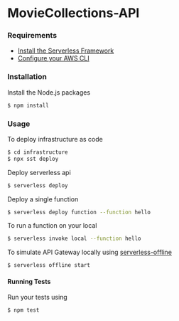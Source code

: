 # MovieCollections-API

### Requirements

- [Install the Serverless Framework](https://serverless.com/framework/docs/providers/aws/guide/installation/)
- [Configure your AWS CLI](https://serverless.com/framework/docs/providers/aws/guide/credentials/)

### Installation

Install the Node.js packages

``` bash
$ npm install
```

### Usage

To deploy infrastructure as code

``` bash
$ cd infrastructure
$ npx sst deploy
```

Deploy serverless api

``` bash
$ serverless deploy
```

Deploy a single function

``` bash
$ serverless deploy function --function hello
```

To run a function on your local

``` bash
$ serverless invoke local --function hello
```

To simulate API Gateway locally using [serverless-offline](https://github.com/dherault/serverless-offline)

``` bash
$ serverless offline start
```

#### Running Tests

Run your tests using

``` bash
$ npm test
```
